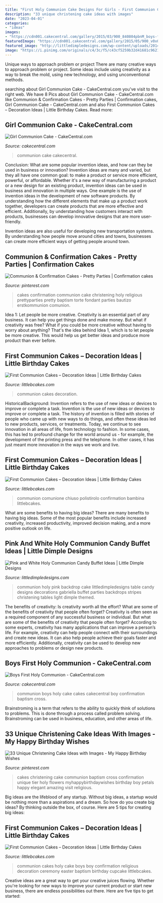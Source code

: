 ```yaml
---
title: "First Holy Communion Cake Designs For Girls - First Communion Cakes – Decoration Ideas"
description: "33 unique christening cake ideas with images"
date: "2023-04-01"
categories:
- "ideas"
images:
- "https://cdn001.cakecentral.com/gallery/2015/03/900_840804pbnM_boys-first-holy-communion.jpg"
featuredImage: "https://cdn001.cakecentral.com/gallery/2015/05/900_v0xOkCLxPo-girl-communion-cake.jpg"
featured_image: "http://littledimpledesigns.com/wp-content/uploads/2014/01/580309_453992794714095_858894978_n-1.jpg"
image: "https://i.pinimg.com/originals/c4/3c/f5/c43cf5259b32d41681c962121589757e.jpg"
---
```



Unique ways to approach problem or project
There are many creative ways to approach problem or project. Some ideas include using creativity as a way to break the mold, using new technology, and using unconventional methods.

	

		
searching about Girl Communion Cake - CakeCentral.com you've visit to the right web. We have 8 Pics about Girl Communion Cake - CakeCentral.com like Communion &amp; Confirmation Cakes - Pretty Parties | Confirmation cakes, Girl Communion Cake - CakeCentral.com and also First Communion Cakes – Decoration Ideas | Little Birthday Cakes. Read more:
		
    
## Girl Communion Cake - CakeCentral.com

<img loading=lazy src="https://cdn001.cakecentral.com/gallery/2015/05/900_v0xOkCLxPo-girl-communion-cake.jpg" onerror="this.onerror=null;this.src='https://tse2.mm.bing.net/th?id=OIP.TjD2GETflcY9rfXI6lwT3QHaJ4&amp;pid=15.1';" alt="Girl Communion Cake - CakeCentral.com">

_Source: cakecentral.com_

>communion cake cakecentral. 

	

Conclusion: What are some popular invention ideas, and how can they be used in business or innovation?
Invention ideas are many and varied, but they all have one common goal: to make a product or service more efficient, powerful, or affordable. Whether it's a new way of manufacturing a product or a new design for an existing product, invention ideas can be used in business and innovation in multiple ways.
One example is the use of invention ideas in the development of new software products. By understanding how the different elements that make up a product work together, developers can create products that are more effective and efficient. Additionally, by understanding how customers interact with products, businesses can develop innovative designs that are more user-friendly.

Invention ideas are also useful for developing new transportation systems. By understanding how people move around cities and towns, businesses can create more efficient ways of getting people around town.

    
## Communion &amp; Confirmation Cakes - Pretty Parties | Confirmation Cakes

<img loading=lazy src="https://i.pinimg.com/736x/80/3e/c1/803ec15b2e379c979e02a44db0a49d7b--confirmation-cakes-baptism-cakes.jpg" onerror="this.onerror=null;this.src='https://tse2.mm.bing.net/th?id=OIP.V8XDm1OvgyY_D2UYyDiCTgHaLR&amp;pid=15.1';" alt="Communion &amp; Confirmation Cakes - Pretty Parties | Confirmation cakes">

_Source: pinterest.com_

>cakes confirmation communion cake christening holy religious prettyparties pretty baptism torte fondant parties bautizo erstkommunion comunion. 

	

Idea 1: Let people be more creative.
Creativity is an essential part of any business. It can help you get things done and make money. But what if creativity was free? What if you could be more creative without having to worry about anything? That's the idea behind Idea 1, which is to let people be more creative. This would help us get better ideas and produce more product than ever before.

    
## First Communion Cakes – Decoration Ideas | Little Birthday Cakes

<img loading=lazy src="http://www.littlebcakes.com/wp-content/uploads/2014/02/Pictures-of-First-Communion-Cakes-627x1024.jpg" onerror="this.onerror=null;this.src='https://tse2.mm.bing.net/th?id=OIP.iNCejBY0aD6J938eaEJdHAHaMG&amp;pid=15.1';" alt="First Communion Cakes – Decoration Ideas | Little Birthday Cakes">

_Source: littlebcakes.com_

>communion cakes decoration. 

	

HistoricalBackground: Invention refers to the use of new ideas or devices to improve or complete a task.
Invention is the use of new ideas or devices to improve or complete a task. The history of invention is filled with stories of people who came up with new ways to do things, and often these ideas led to new products, services, or treatments. Today, we continue to see innovation in all areas of life, from technology to fashion. In some cases, this has led to profound change for the world around us - for example, the development of the printing press and the telephone. In other cases, it has just meant more innovation in the ways we work and live.

    
## First Communion Cakes – Decoration Ideas | Little Birthday Cakes

<img loading=lazy src="https://www.littlebcakes.com/wp-content/uploads/2014/02/Communion-Cake.jpg" onerror="this.onerror=null;this.src='https://tse2.mm.bing.net/th?id=OIP.3jJcqkz70ZmJ7LJlApMPqwHaFj&amp;pid=15.1';" alt="First Communion Cakes – Decoration Ideas | Little Birthday Cakes">

_Source: littlebcakes.com_

>communion comunione chiuso polistirolo confirmation bambina littlebcakes. 

	

What are some benefits to having big ideas?
There are many benefits to having big ideas. Some of the most popular benefits include increased creativity, increased productivity, improved decision making, and a more positive outlook on life.

    
## Pink And White Holy Communion Candy Buffet Ideas | Little Dimple Designs

<img loading=lazy src="http://littledimpledesigns.com/wp-content/uploads/2014/01/580309_453992794714095_858894978_n-1.jpg" onerror="this.onerror=null;this.src='https://tse3.mm.bing.net/th?id=OIP.kZ-QxZeiktQ8oN9K67a3XgHaJ4&amp;pid=15.1';" alt="Pink and White Holy Communion Candy Buffet Ideas | Little Dimple Designs">

_Source: littledimpledesigns.com_

>communion holy pink backdrop cake littledimpledesigns table candy designs decorations gabriella buffet parties backdrops stripes christening tables light dimple themed. 

	

The benefits of creativity: Is creativity worth all the effort? What are some of the benefits of creativity that people often forget?
Creativity is often seen as a required component of any successful business or individual. But what are some of the benefits of creativity that people often forget? According to some experts, creativity has many applications that can improve a person’s life. For example, creativity can help people connect with their surroundings and create new ideas. It can also help people achieve their goals faster and more efficiently. Additionally, creativity can be used to develop new approaches to problems or design new products.

    
## Boys First Holy Communion - CakeCentral.com

<img loading=lazy src="https://cdn001.cakecentral.com/gallery/2015/03/900_840804pbnM_boys-first-holy-communion.jpg" onerror="this.onerror=null;this.src='https://tse2.mm.bing.net/th?id=OIP.hPUZFjjmKJDirsf5WBhT9QHaFj&amp;pid=15.1';" alt="Boys First Holy Communion - CakeCentral.com">

_Source: cakecentral.com_

>communion boys holy cake cakes cakecentral boy confirmation baptism cross. 

	

Brainstroming is a term that refers to the ability to quickly think of solutions to problems. This is done through a process called problem solving. Brainstroming can be used in business, education, and other areas of life.

    
## 33 Unique Christening Cake Ideas With Images - My Happy Birthday Wishes

<img loading=lazy src="https://i.pinimg.com/originals/c4/3c/f5/c43cf5259b32d41681c962121589757e.jpg" onerror="this.onerror=null;this.src='https://tse3.mm.bing.net/th?id=OIP.BiUy_Uzi76_fW-G8nT4jhgHaNp&amp;pid=15.1';" alt="33 Unique Christening Cake Ideas with Images - My Happy Birthday Wishes">

_Source: pinterest.com_

>cakes christening cake communion baptism cross confirmation unique tier holy flowers myhappybirthdaywishes birthday boy petals happy elegant amazing visit religious. 

	

Big ideas are the lifeblood of any startup. Without big ideas, a startup would be nothing more than a aspirations and a dream. So how do you create big ideas? By thinking outside the box, of course. Here are 5 tips for creating big ideas: 

    
## First Communion Cakes – Decoration Ideas | Little Birthday Cakes

<img loading=lazy src="http://www.littlebcakes.com/wp-content/uploads/2014/02/Holy-Communion-Cakes.jpg" onerror="this.onerror=null;this.src='https://tse4.mm.bing.net/th?id=OIP.WV4GwMTcZmow5zUSkWmLuQHaJd&amp;pid=15.1';" alt="First Communion Cakes – Decoration Ideas | Little Birthday Cakes">

_Source: littlebcakes.com_

>communion cakes holy cake boys boy confirmation religious decoration ceremony easter baptism birthday cupcake littlebcakes. 

	

Creative ideas are a great way to get your creative juices flowing. Whether you're looking for new ways to improve your current product or start new business, there are endless possibilities out there. Here are five tips to get started:

